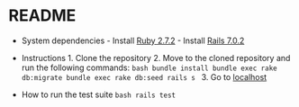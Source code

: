 # README

* System dependencies
		- Install [Ruby 2.7.2](https://www.ruby-lang.org/en/documentation/installation/)
		- Install [Rails 7.0.2](https://guides.rubyonrails.org/getting_started.html) 

* Instructions
		1. Clone the repository
		2. Move to the cloned repository and run the following commands:
			```bash
			bundle install
			bundle exec rake db:migrate
			bundle exec rake db:seed
			rails s
			```
		3. Go to [localhost](localhost:3000)

* How to run the test suite
		```bash
		rails test
		```

